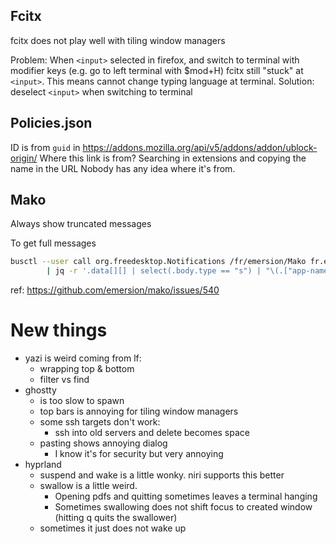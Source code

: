 ## Fcitx
fcitx does not play well with tiling window managers

Problem:
When `<input>` selected in firefox, and 
switch to terminal with modifier keys 
(e.g. go to left terminal with $mod+H)
fcitx still "stuck" at `<input>`. This means cannot change typing
language at terminal.
Solution:
deselect `<input>` when switching to terminal

## Policies.json

ID is from `guid` in https://addons.mozilla.org/api/v5/addons/addon/ublock-origin/
Where this link is from? Searching in extensions and copying the name in the URL
Nobody has any idea where it's from.

## Mako
Always show truncated messages

To get full messages
```sh
busctl --user call org.freedesktop.Notifications /fr/emersion/Mako fr.emersion.Mako ListNotifications -j \
        | jq -r '.data[][] | select(.body.type == "s") | "\(.["app-name"].data)\n  \(.summary.data)\n  \(.body.data)\n"'
```
ref: https://github.com/emersion/mako/issues/540

# New things
- yazi is weird coming from lf:
    - wrapping top & bottom
    - filter vs find
- ghostty
    - is too slow to spawn
    - top bars is annoying for tiling window managers
    - some ssh targets don't work:
      - ssh into old servers and delete becomes space
    - pasting shows annoying dialog
      - I know it's for security but very annoying
- hyprland
	- suspend and wake is a little wonky. niri supports this better
	- swallow is a little weird.
		- Opening pdfs and quitting sometimes leaves a terminal hanging
		- Sometimes swallowing does not shift focus to created window (hitting q quits the swallower)
  - sometimes it just does not wake up
